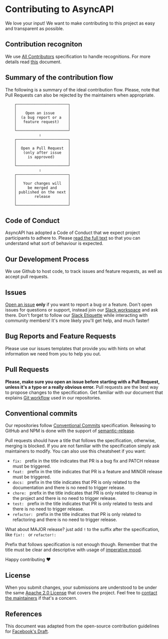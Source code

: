 # Contributing to AsyncAPI
We love your input! We want to make contributing to this project as easy and transparent as possible.

## Contribution recogniton

We use [All Contributors](https://allcontributors.org/docs/en/specification) specification to handle recognitions. For more details read [this](https://github.com/asyncapi/community/blob/master/recognize-contributors.md) document.

## Summary of the contribution flow

The following is a summary of the ideal contribution flow. Please, note that Pull Requests can also be rejected by the maintainers when appropriate.

```
    ┌───────────────────────┐
    │                       │
    │    Open an issue      │
    │  (a bug report or a   │
    │   feature request)    │
    │                       │
    └───────────────────────┘
               ⇩
    ┌───────────────────────┐
    │                       │
    │  Open a Pull Request  │
    │   (only after issue   │
    │     is approved)      │
    │                       │
    └───────────────────────┘
               ⇩
    ┌───────────────────────┐
    │                       │
    │   Your changes will   │
    │     be merged and     │
    │ published on the next │
    │        release        │
    │                       │
    └───────────────────────┘
```

## Code of Conduct
AsyncAPI has adopted a Code of Conduct that we expect project participants to adhere to. Please [read the full text](./CODE_OF_CONDUCT.md) so that you can understand what sort of behaviour is expected.

## Our Development Process
We use Github to host code, to track issues and feature requests, as well as accept pull requests.

## Issues
[Open an issue](https://github.com/asyncapi/asyncapi/issues/new) **only** if you want to report a bug or a feature. Don't open issues for questions or support, instead join our [Slack workspace](https://www.asyncapi.com/slack-invite) and ask there. Don't forget to follow our [Slack Etiquette](https://github.com/asyncapi/community/blob/master/slack-etiquette.md) while interacting with community members! It's more likely you'll get help, and much faster!

## Bug Reports and Feature Requests

Please use our issues templates that provide you with hints on what information we need from you to help you out.

## Pull Requests

**Please, make sure you open an issue before starting with a Pull Request, unless it's a typo or a really obvious error.** Pull requests are the best way to propose changes to the specification. Get familiar with our document that explains [Git workflow](https://github.com/asyncapi/community/blob/master/git-workflow.md) used in our repositories.

## Conventional commits

Our repositories follow [Conventional Commits](https://www.conventionalcommits.org/en/v1.0.0/#summary) specification. Releasing to GitHub and NPM is done with the support of [semantic-release](https://semantic-release.gitbook.io/semantic-release/).

Pull requests should have a title that follows the specification, otherwise, merging is blocked. If you are not familiar with the specification simply ask maintainers to modify. You can also use this cheatsheet if you want:

- `fix: ` prefix in the title indicates that PR is a bug fix and PATCH release must be triggered.
- `feat: ` prefix in the title indicates that PR is a feature and MINOR release must be triggered.
- `docs: ` prefix in the title indicates that PR is only related to the documentation and there is no need to trigger release.
- `chore: ` prefix in the title indicates that PR is only related to cleanup in the project and there is no need to trigger release.
- `test: ` prefix in the title indicates that PR is only related to tests and there is no need to trigger release.
- `refactor: ` prefix in the title indicates that PR is only related to refactoring and there is no need to trigger release.

What about MAJOR release? just add `!` to the suffix after the specification, like `fix!: ` or `refactor!: `

Prefix that follows specification is not enough though. Remember that the title must be clear and descriptive with usage of [imperative mood](https://chris.beams.io/posts/git-commit/#imperative).

Happy contributing :heart:

## License
When you submit changes, your submissions are understood to be under the same [Apache 2.0 License](https://github.com/asyncapi/asyncapi/blob/master/LICENSE) that covers the project. Feel free to [contact the maintainers](https://www.asyncapi.com/slack-invite) if that's a concern.

## References
This document was adapted from the open-source contribution guidelines for [Facebook's Draft](https://github.com/facebook/draft-js/blob/master/CONTRIBUTING.md).
